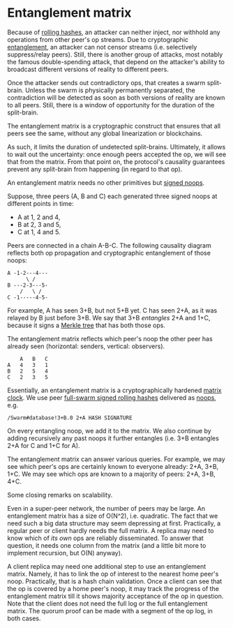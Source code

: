 # Entanglement matrix

Because of [rolling hashes](crypto.md), an attacker can neither inject, nor withhold any operations from other peer's op streams.
Due to cryptographic [entanglement](noop.md), an attacker can not censor streams (i.e. selectively suppress/relay peers).
Still, there is another group of attacks, most notably the famous double-spending attack, that depend on the attacker's ability to broadcast different versions of reality to different peers.

Once the attacker sends out contradictory ops, that creates a swarm split-brain.
Unless the swarm is physically permanently separated, the contradiction will be detected as soon as both versions of reality are known to all peers.
Still, there is a window of opportunity for the duration of the split-brain.

The entanglement matrix is a cryptographic construct that ensures that all peers see the same, without any global linearization or blockchains.

As such, it limits the duration of undetected split-brains.
Ultimately, it allows to wait out the uncertainty: once enough peers accepted the op, we will see that from the matrix.
From that point on, the protocol's causality guarantees prevent any split-brain from happening (in regard to that op).

An entanglement matrix needs no other primitives but [signed noops](noop.md).

Suppose, three peers (A, B and C) each generated three signed noops at different points in time:
* A at 1, 2 and 4,
* B at 2, 3 and 5,
* C at 1, 4 and 5.

Peers are connected in a chain A-B-C.
The following causality diagram reflects both op propagation and cryptographic entanglement of those noops:

    A -1-2---4---
          \ /
    B ---2-3---5-
        /   \ /
    C -1-----4-5-

For example, A has seen 3+B, but not 5+B yet.
C has seen 2+A, as it was relayed by B just before 3+B.
We say that 3+B *entangles* 2+A and 1+C, because it signs a [Merkle tree][merkle] that has both those ops.

The entanglement matrix reflects which peer's noop the other peer has already seen (horizontal: senders, vertical: observers).

        A   B   C
    A   4   3   1
    B   2   5   4
    C   2   3   5

Essentially, an entanglement matrix is a cryptographically hardened [matrix clock][mc].
We use peer [full-swarm signed rolling hashes](crypto.md) delivered as [noops](noop.md), e.g.

    /Swarm#database!3+B.0 2+A HASH SIGNATURE

On every entangling noop, we add it to the matrix.
We also continue by adding recursively any past noops it further entangles (i.e. 3+B entangles 2+A for C and 1+C for A).

The entanglement matrix can answer various queries.
For example, we may see which peer's ops are certainly known to everyone already: 2+A, 3+B, 1+C.
We may see which ops are known to a majority of peers: 2+A, 3+B, 4+C.

Some closing remarks on scalability.

Even in a super-peer network, the number of peers may be large.
An entanglement matrix has a size of O(N^2), i.e. quadratic.
The fact that we need such a big data structure may seem depressing at first.
Practically, a regular peer or client hardly needs the full matrix.
A replica may need to know which of *its own* ops are reliably disseminated.
To answer that question, it needs one column from the matrix (and a little bit more to implement recursion, but O(N) anyway).

A client replica may need one additional step to use an entanglement matrix.
Namely, it has to link the op of interest to the nearest home peer's noop.
Practically, that is a hash chain validation.
Once a client can see that the op is covered by a home peer's noop, it may track the progress of the entanglement matrix till it shows majority acceptance of the op in question.
Note that the client does not need the full log or the full entanglement matrix.
The quorum proof can be made with a segment of the op log, in both cases.

[mc]: https://en.wikipedia.org/wiki/Matrix_clock
[merkle]: https://en.wikipedia.org/wiki/Merkle_tree
